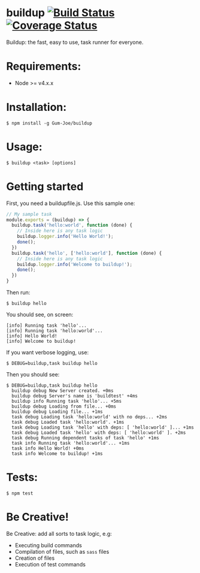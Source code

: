 # buildup [![Build Status](https://travis-ci.org/Gum-Joe/buildup.svg?branch=master)](https://travis-ci.org/Gum-Joe/buildup) [![Coverage Status](https://coveralls.io/repos/github/Gum-Joe/buildup/badge.svg?branch=master)](https://coveralls.io/github/Gum-Joe/buildup?branch=master)
Buildup: the fast, easy to use, task runner for everyone.
# Requirements:

 - Node >= v4.x.x

# Installation:
```
$ npm install -g Gum-Joe/buildup
```
# Usage:
```
$ buildup <task> [options]
```
# Getting started
First, you need a buildupfile.js. Use this sample one:
```javascript
// My sample task
module.exports = (buildup) => {
  buildup.task('hello:world', function (done) {
    // Inside here is any task logic
    buildup.logger.info('Hello World!');
    done();
  })
  buildup.task('hello', ['hello:world'], function (done) {
    // Inside here is any task logic
    buildup.logger.info('Welcome to buildup!');
    done();
  })
}
```
Then run:
```
$ buildup hello
```
You should see, on screen:
```
[info] Running task 'hello'...
[info] Running task 'hello:world'...
[info] Hello World!
[info] Welcome to buildup!

```
If you want verbose logging, use:
```
$ DEBUG=buildup,task buildup hello
```
Then you should see:
```
$ DEBUG=buildup,task buildup hello
  buildup debug New Server created. +0ms
  buildup debug Server's name is 'buildtest' +4ms
  buildup info Running task 'hello'... +5ms
  buildup debug Loading from file... +0ms
  buildup debug Loading file... +1ms
  task debug Loading task 'hello:world' with no deps... +2ms
  task debug Loaded task 'hello:world'. +1ms
  task debug Loading task 'hello' with deps: [ 'hello:world' ]... +1ms
  task debug Loaded task 'hello' with deps: [ 'hello:world' ]. +2ms
  task debug Running dependent tasks of task 'hello' +1ms
  task info Running task 'hello:world'... +1ms
  task info Hello World! +0ms
  task info Welcome to buildup! +1ms
```
# Tests:
```
$ npm test
```
# Be Creative!
Be Creative: add all sorts to task logic, e.g:

- Executing build commands
- Compilation of files, such as `sass` files
- Creation of files
- Execution of test commands
